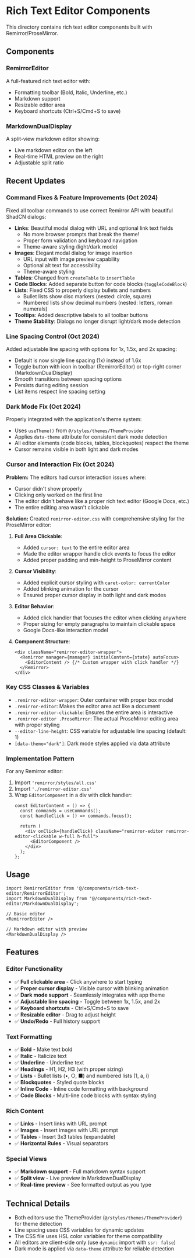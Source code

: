 # Rich Text Editor Components

This directory contains rich text editor components built with Remirror/ProseMirror.

## Components

### RemirrorEditor
A full-featured rich text editor with:
- Formatting toolbar (Bold, Italic, Underline, etc.)
- Markdown support
- Resizable editor area
- Keyboard shortcuts (Ctrl+S/Cmd+S to save)

### MarkdownDualDisplay
A split-view markdown editor showing:
- Live markdown editor on the left
- Real-time HTML preview on the right
- Adjustable split ratio

## Recent Updates

### Command Fixes & Feature Improvements (Oct 2024)
Fixed all toolbar commands to use correct Remirror API with beautiful ShadCN dialogs:
- **Links**: Beautiful modal dialog with URL and optional link text fields
  - No more browser prompts that break the theme!
  - Proper form validation and keyboard navigation
  - Theme-aware styling (light/dark mode)
- **Images**: Elegant modal dialog for image insertion
  - URL input with image preview capability
  - Optional alt text for accessibility
  - Theme-aware styling
- **Tables**: Changed from `createTable` to `insertTable`
- **Code Blocks**: Added separate button for code blocks (`toggleCodeBlock`)
- **Lists**: Fixed CSS to properly display bullets and numbers
  - Bullet lists show disc markers (nested: circle, square)
  - Numbered lists show decimal numbers (nested: letters, roman numerals)
- **Tooltips**: Added descriptive labels to all toolbar buttons
- **Theme Stability**: Dialogs no longer disrupt light/dark mode detection

### Line Spacing Control (Oct 2024)
Added adjustable line spacing with options for 1x, 1.5x, and 2x spacing:
- Default is now single line spacing (1x) instead of 1.6x
- Toggle button with icon in toolbar (RemirrorEditor) or top-right corner (MarkdownDualDisplay)
- Smooth transitions between spacing options
- Persists during editing session
- List items respect line spacing setting

### Dark Mode Fix (Oct 2024)
Properly integrated with the application's theme system:
- Uses `useTheme()` from `@/styles/themes/ThemeProvider`
- Applies `data-theme` attribute for consistent dark mode detection
- All editor elements (code blocks, tables, blockquotes) respect the theme
- Cursor remains visible in both light and dark modes

### Cursor and Interaction Fix (Oct 2024)

**Problem:**
The editors had cursor interaction issues where:
- Cursor didn't show properly
- Clicking only worked on the first line
- The editor didn't behave like a proper rich text editor (Google Docs, etc.)
- The entire editing area wasn't clickable

**Solution:**
Created `remirror-editor.css` with comprehensive styling for the ProseMirror editor:

1. **Full Area Clickable**: 
   - Added `cursor: text` to the entire editor area
   - Made the editor wrapper handle click events to focus the editor
   - Added proper padding and min-height to ProseMirror content

2. **Cursor Visibility**:
   - Added explicit cursor styling with `caret-color: currentColor`
   - Added blinking animation for the cursor
   - Ensured proper cursor display in both light and dark modes

3. **Editor Behavior**:
   - Added click handler that focuses the editor when clicking anywhere
   - Proper sizing for empty paragraphs to maintain clickable space
   - Google Docs-like interaction model

4. **Component Structure**:
   ```tsx
   <div className="remirror-editor-wrapper">
     <Remirror manager={manager} initialContent={state} autoFocus>
       <EditorContent /> {/* Custom wrapper with click handler */}
     </Remirror>
   </div>
   ```

### Key CSS Classes & Variables

- `.remirror-editor-wrapper`: Outer container with proper box model
- `.remirror-editor`: Makes the editor area act like a document
- `.remirror-editor-clickable`: Ensures the entire area is interactive
- `.remirror-editor .ProseMirror`: The actual ProseMirror editing area with proper styling
- `--editor-line-height`: CSS variable for adjustable line spacing (default: 1)
- `[data-theme="dark"]`: Dark mode styles applied via data attribute

### Implementation Pattern

For any Remirror editor:
1. Import `'remirror/styles/all.css'`
2. Import `'./remirror-editor.css'`
3. Wrap `EditorComponent` in a div with click handler:
   ```tsx
   const EditorContent = () => {
     const commands = useCommands();
     const handleClick = () => commands.focus();
     
     return (
       <div onClick={handleClick} className="remirror-editor remirror-editor-clickable w-full h-full">
         <EditorComponent />
       </div>
     );
   };
   ```

## Usage

```tsx
import RemirrorEditor from '@/components/rich-text-editor/RemirrorEditor';
import MarkdownDualDisplay from '@/components/rich-text-editor/MarkdownDualDisplay';

// Basic editor
<RemirrorEditor />

// Markdown editor with preview
<MarkdownDualDisplay />
```

## Features

### Editor Functionality
- ✅ **Full clickable area** - Click anywhere to start typing
- ✅ **Proper cursor display** - Visible cursor with blinking animation
- ✅ **Dark mode support** - Seamlessly integrates with app theme
- ✅ **Adjustable line spacing** - Toggle between 1x, 1.5x, and 2x
- ✅ **Keyboard shortcuts** - Ctrl+S/Cmd+S to save
- ✅ **Resizable editor** - Drag to adjust height
- ✅ **Undo/Redo** - Full history support

### Text Formatting
- ✅ **Bold** - Make text bold
- ✅ **Italic** - Italicize text
- ✅ **Underline** - Underline text
- ✅ **Headings** - H1, H2, H3 (with proper sizing)
- ✅ **Lists** - Bullet lists (•, ○, ■) and numbered lists (1, a, i)
- ✅ **Blockquotes** - Styled quote blocks
- ✅ **Inline Code** - Inline code formatting with background
- ✅ **Code Blocks** - Multi-line code blocks with syntax styling

### Rich Content
- ✅ **Links** - Insert links with URL prompt
- ✅ **Images** - Insert images with URL prompt
- ✅ **Tables** - Insert 3x3 tables (expandable)
- ✅ **Horizontal Rules** - Visual separators

### Special Views
- ✅ **Markdown support** - Full markdown syntax support
- ✅ **Split view** - Live preview in MarkdownDualDisplay
- ✅ **Real-time preview** - See formatted output as you type

## Technical Details

- Both editors use the ThemeProvider (`@/styles/themes/ThemeProvider`) for theme detection
- Line spacing uses CSS variables for dynamic updates
- The CSS file uses HSL color variables for theme compatibility
- All editors are client-side only (use `dynamic` import with `ssr: false`)
- Dark mode is applied via `data-theme` attribute for reliable detection

